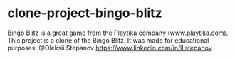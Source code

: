 # clone-project-bingo-blitz
Bingo Blitz is a great game from the Playtika company (www.playtika.com). This project is a clone of the Bingo Blitz. It was made for educational purposes. @Oleksii Stepanov https://www.linkedin.com/in/lllstepanov
